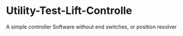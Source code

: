 # Utility-Test-Lift-Controlle
A simple controller Software without end switches, or position resolver

